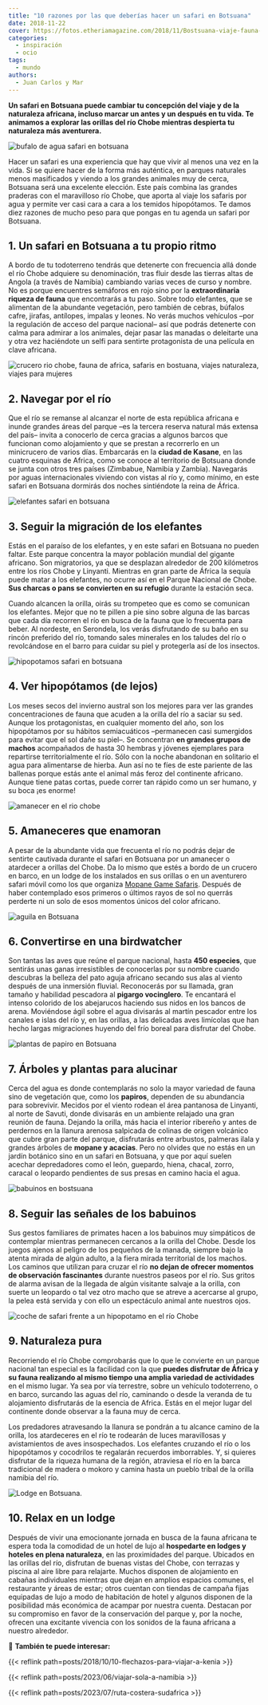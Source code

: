 ```yaml
---
title: "10 razones por las que deberías hacer un safari en Botsuana"
date: 2018-11-22
cover: https://fotos.etheriamagazine.com/2018/11/Bostsuana-viaje-fauna-africa-e1552208227696.jpg
categories: 
  - inspiración
  - ocio
tags: 
  - mundo
authors: 
  - Juan Carlos y Mar
---
```


**Un safari en Botsuana puede cambiar tu concepción del viaje y de la naturaleza 
africana, incluso marcar un antes y un después en tu vida. Te animamos a explorar las 
orillas del río Chobe mientras despierta tu naturaleza más aventurera.** 

![bufalo de agua safari en botsuana](https://fotos.etheriamagazine.com/2018/11/Bostsuana-viaje-fauna-africa-e1552208227696.jpg "Bufalo de agua.")

Hacer un safari es una experiencia que hay que vivir al menos una vez en la vida. Si se 
quiere hacer de la forma más auténtica, en parques naturales menos masificados y viendo 
a los grandes animales muy de cerca, Botsuana será una excelente elección. Este país 
combina las grandes praderas con el maravilloso río Chobe, que aporta al viaje los 
safaris por agua y permite ver casi cara a cara a los temidos hipopótamos. Te damos diez 
razones de mucho peso para que pongas en tu agenda un safari por Botsuana. 

## 1\. Un safari en Botsuana a tu propio ritmo

A bordo de tu todoterreno tendrás que detenerte con frecuencia allá donde el río Chobe 
adquiere su denominación, tras fluir desde las tierras altas de Angola (a través de 
Namibia) cambiando varias veces de curso y nombre. No es porque encuentres semáforos en 
rojo sino por la **extraordinaria riqueza de fauna** que encontrarás a tu paso. Sobre 
todo elefantes, que se alimentan de la abundante vegetación, pero también de cebras, 
búfalos cafre, jirafas, antílopes, impalas y leones. No verás muchos vehículos –por la 
regulación de acceso del parque nacional– así que podrás detenerte con calma para 
admirar a los animales, dejar pasar las manadas o deleitarte una y otra vez haciéndote 
un selfi para sentirte protagonista de una película en clave africana. 

![crucero rio chobe, fauna de africa, safaris en bostuana, viajes naturaleza, viajes para mujeres](https://fotos.etheriamagazine.com/2018/11/Bostsuana-viaje-mujeres-crucero-e1552208272322.jpg "Mini crucero por el río Chobe.")

## 2\. Navegar por el río

Que el río se remanse al alcanzar el norte de esta república africana e inunde grandes 
áreas del parque –es la tercera reserva natural más extensa del país– invita a conocerlo 
de cerca gracias a algunos barcos que funcionan como alojamiento y que se prestan a 
recorrerlo en un minicrucero de varios días. Embarcarás en la **ciudad de Kasane**, en 
las cuatro esquinas de Africa, como se conoce al territorio de Botsuana donde se junta 
con otros tres países (Zimbabue, Namibia y Zambia). Navegarás por aguas internacionales 
viviendo con vistas al río y, como mínimo, en este safari en Botsuana dormirás dos 
noches sintiéndote la reina de África. 

![elefantes safari en botsuana](https://fotos.etheriamagazine.com/2018/11/Bostsuana-viaje-mujeres-elefantes-e1552208312120.jpg "Elefantes africanos bañándose en el río.")

## 3\. Seguir la migración de los elefantes

Estás en el paraíso de los elefantes, y en este safari en Botsuana no pueden faltar. 
Este parque concentra la mayor población mundial del gigante africano. Son migratorios, 
ya que se desplazan alrededor de 200 kilómetros entre los ríos Chobe y Linyanti. 
Mientras en gran parte de África la sequía puede matar a los elefantes, no ocurre así en 
el Parque Nacional de Chobe. **Sus charcas o pans se convierten en su refugio** durante 
la estación seca. 

Cuando alcancen la orilla, oirás su trompeteo que es como se comunican los elefantes. 
Mejor que no te pillen a pie sino sobre alguna de las barcas que cada día recorren el 
río en busca de la fauna que lo frecuenta para beber. Al nordeste, en Serondela, los 
verás disfrutando de su baño en su rincón preferido del río, tomando sales minerales en 
los taludes del río o revolcándose en el barro para cuidar su piel y protegerla así de 
los insectos. 

![hipopotamos safari en botsuana](https://fotos.etheriamagazine.com/2018/11/Bostsuana-viaje-mujeres-hipopotamo-e1552208338456.jpg "Los hipopótamos se concentran en grandes grupos junto al río Chobe.")

## 4\. Ver hipopótamos (de lejos)

Los meses secos del invierno austral son los mejores para ver las grandes 
concentraciones de fauna que acuden a la orilla del río a saciar su sed. Aunque los 
protagonistas, en cualquier momento del año, son los hipopótamos por su hábitos 
semiacuáticos –permanecen casi sumergidos para evitar que el sol dañe su piel–. Se 
concentran **en grandes grupos de machos** acompañados de hasta 30 hembras y jóvenes 
ejemplares para repartirse territorialmente el río. Sólo con la noche abandonan en 
solitario el agua para alimentarse de hierba. Aun así no te fíes de este pariente de las 
ballenas porque estás ante el animal más feroz del continente africano. Aunque tiene 
patas cortas, puede correr tan rápido como un ser humano, y su boca ¡es enorme! 

![amanecer en el rio chobe](https://fotos.etheriamagazine.com/2018/11/Bostsuana-viaje-mujeres-amanecer-chobe-e1552208448693.jpg "Amanecer en Bostsuana.")

## 5\. Amaneceres que enamoran

A pesar de la abundante vida que frecuenta el río no podrás dejar de sentirte cautivada 
durante el safari en Botsuana por un amanecer o atardecer a orillas del Chobe. Da lo 
mismo que estés a bordo de un crucero en barco, en un lodge de los instalados en sus 
orillas o en un aventurero safari móvil como los que organiza [Mopane Game 
Safaris](http://www.mopanesafaris.com). Después de haber contemplado esos primeros o 
últimos rayos de sol no querrás perderte ni un solo de esos momentos únicos del color 
africano. 

![aguila en Botsuana](https://fotos.etheriamagazine.com/2018/11/Bostsuana-viaje-aves-africa-e1552208476293.jpg "Podrás contemplar 450 especies de aves.")

## 6\. Convertirse en una birdwatcher

Son tantas las aves que reúne el parque nacional, hasta **450 especies**, que sentirás 
unas ganas irresistibles de conocerlas por su nombre cuando descubras la belleza del 
pato aguja africano secando sus alas al viento después de una inmersión fluvial. 
Reconocerás por su llamada, gran tamaño y habilidad pescadora al **pigargo vocinglero**. 
Te encantará el intenso colorido de los abejarucos haciendo sus nidos en los bancos de 
arena. Moviéndose ágil sobre el agua divisarás al martín pescador entre los canales e 
islas del río y, en las orillas, a las delicadas aves limícolas que han hecho largas 
migraciones huyendo del frío boreal para disfrutar del Chobe. 

![plantas de papiro en Botsuana](https://fotos.etheriamagazine.com/2018/11/Bostsuana-viaje-africa-flora-e1552208498872.jpg "El papiro es una de las plantas que se pueden observar en el viaje a Bostsuana.")

## 7\. Árboles y plantas para alucinar

Cerca del agua es donde contemplarás no solo la mayor variedad de fauna sino de 
vegetación que, como los **papiros**, dependen de su abundancia para sobrevivir. Mecidos 
por el viento rodean el área pantanosa de Linyanti, al norte de Savuti, donde divisarás 
en un ambiente relajado una gran reunión de fauna. Dejando la orilla, más hacia el 
interior ribereño y antes de perdernos en la llanura arenosa salpicada de colinas de 
origen volcánico que cubre gran parte del parque, disfrutarás entre arbustos, palmeras 
ilala y grandes árboles de **mopane y acacias**. Pero no olvides que no estás en un 
jardín botánico sino en un safari en Botsuana, y que por aquí suelen acechar 
depredadores como el león, guepardo, hiena, chacal, zorro, caracal o leopardo pendientes 
de sus presas en camino hacia el agua. 

![babuinos en bostsuana](https://fotos.etheriamagazine.com/2018/11/Bostsuana-viaje-babuinos-africa-e1552208525364.jpg "Es curioso observar el comportamiento de los babuinos.")

## 8\. Seguir las señales de los babuinos

Sus gestos familiares de primates hacen a los babuinos muy simpáticos de contemplar 
mientras permanecen cercanos a la orilla del Chobe. Desde los juegos ajenos al peligro 
de los pequeños de la manada, siempre bajo la atenta mirada de algún adulto, a la fiera 
mirada territorial de los machos. Los caminos que utilizan para cruzar el río **no dejan 
de ofrecer momentos de observación fascinantes** durante nuestros paseos por el río. Sus 
gritos de alarma avisan de la llegada de algún visitante salvaje a la orilla, con suerte 
un leopardo o tal vez otro macho que se atreve a acercarse al grupo, la pelea está 
servida y con ello un espectáculo animal ante nuestros ojos. 

![coche de safari frente a un hipopotamo en el río Chobe](https://fotos.etheriamagazine.com/2018/11/Safari-Bostsuana-viaje-mujeres-africa-e1552208546636.jpg "Safari en el Parque Nacional de Chobe.")

## 9\. Naturaleza pura

Recorriendo el río Chobe comprobarás que lo que le convierte en un parque nacional tan 
especial es la facilidad con la que **puedes disfrutar de África y su fauna realizando 
al mismo tiempo una amplia variedad de actividades** en el mismo lugar. Ya sea por vía 
terrestre, sobre un vehículo todoterreno, o en barco, surcando las aguas del río, 
caminando o desde la veranda de tu alojamiento disfrutarás de la esencia de Africa. 
Estás en el mejor lugar del continente donde observar a la fauna muy de cerca. 

Los predadores atravesando la llanura se pondrán a tu alcance camino de la orilla, los 
atardeceres en el río te rodearán de luces maravillosas y avistamientos de aves 
insospechados. Los elefantes cruzando el río o los hipopótamos y cocodrilos te regalarán 
recuerdos imborrables. Y, si quieres disfrutar de la riqueza humana de la región, 
atraviesa el río en la barca tradicional de madera o mokoro y camina hasta un pueblo 
tribal de la orilla namibia del río. 

![Lodge en Botsuana.](https://fotos.etheriamagazine.com/2018/11/lodges-Bostsuana-viaje-mujeres-africa.jpg "Lodge en Botsuana.")

## 10\. Relax en un lodge

Después de vivir una emocionante jornada en busca de la fauna africana te espera toda la 
comodidad de un hotel de lujo al **hospedarte en lodges y hoteles en plena naturaleza**, 
en las proximidades del parque. Ubicados en las orillas del río, disfrutan de buenas 
vistas del Chobe, con terrazas y piscina al aire libre para relajarte. Muchos disponen 
de alojamiento en cabañas individuales mientras que dejan en amplios espacios comunes, 
el restaurante y áreas de estar; otros cuentan con tiendas de campaña fijas equipadas de 
lujo a modo de habitación de hotel y algunos disponen de la posibilidad más económica de 
acampar por nuestra cuenta. Destacan por su compromiso en favor de la conservación del 
parque y, por la noche, ofrecen una excitante vivencia con los sonidos de la fauna 
africana a nuestro alrededor. 

📌 **También te puede interesar:** 

{{< reflink path=posts/2018/10/10-flechazos-para-viajar-a-kenia >}} 

{{< reflink path=posts/2023/06/viajar-sola-a-namibia >}} 

{{< reflink path=posts/2023/07/ruta-costera-sudafrica >}}
